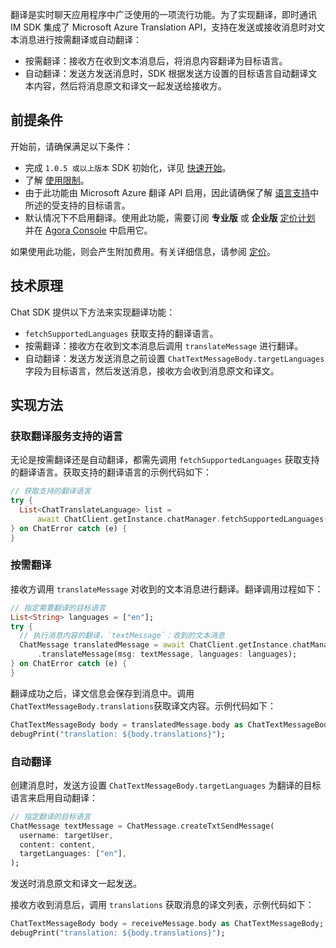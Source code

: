 翻译是实时聊天应用程序中广泛使用的一项流行功能。为了实现翻译，即时通讯 IM SDK 集成了 Microsoft Azure Translation API，支持在发送或接收消息时对文本消息进行按需翻译或自动翻译：

- 按需翻译：接收方在收到文本消息后，将消息内容翻译为目标语言。
- 自动翻译：发送方发送消息时，SDK 根据发送方设置的目标语言自动翻译文本内容，然后将消息原文和译文一起发送给接收方。

## 前提条件

开始前，请确保满足以下条件：

- 完成 `1.0.5 或以上版本` SDK 初始化，详见 [快速开始](./agora_chat_get_started_flutter)。
- 了解 [使用限制](./agora_chat_limitation)。
- 由于此功能由 Microsoft Azure 翻译 API 启用，因此请确保了解 [语言支持](https://docs.microsoft.com/en-us/azure)中所述的受支持的目标语言。
- 默认情况下不启用翻译。使用此功能，需要订阅 **专业版** 或 **企业版** [定价计划](./agora_chat_plan) 并在 [Agora Console](https://console.agora.io/) 中启用它。

如果使用此功能，则会产生附加费用。有关详细信息，请参阅 [定价](./agora_chat_pricing)。

## 技术原理

Chat SDK 提供以下方法来实现翻译功能：

- `fetchSupportedLanguages` 获取支持的翻译语言。
- 按需翻译：接收方在收到文本消息后调用 `translateMessage` 进行翻译。
- 自动翻译：发送方发送消息之前设置 `ChatTextMessageBody.targetLanguages`字段为目标语言，然后发送消息，接收方会收到消息原文和译文。

## 实现方法

### 获取翻译服务支持的语言

无论是按需翻译还是自动翻译，都需先调用 `fetchSupportedLanguages` 获取支持的翻译语言。获取支持的翻译语言的示例代码如下：

```dart
// 获取支持的翻译语言
try {
  List<ChatTranslateLanguage> list =
      await ChatClient.getInstance.chatManager.fetchSupportedLanguages();
} on ChatError catch (e) {
}
```

### 按需翻译

接收方调用 `translateMessage` 对收到的文本消息进行翻译。翻译调用过程如下：

```dart
// 指定需要翻译的目标语言
List<String> languages = ["en"];
try {
  // 执行消息内容的翻译，`textMessage`：收到的文本消息
  ChatMessage translatedMessage = await ChatClient.getInstance.chatManager
      .translateMessage(msg: textMessage, languages: languages);
} on ChatError catch (e) {
}
```

翻译成功之后，译文信息会保存到消息中。调用 `ChatTextMessageBody.translations`获取译文内容。示例代码如下：

```dart
ChatTextMessageBody body = translatedMessage.body as ChatTextMessageBody;
debugPrint("translation: ${body.translations}");
```

### 自动翻译

创建消息时，发送方设置 `ChatTextMessageBody.targetLanguages` 为翻译的目标语言来启用自动翻译：

```dart
// 指定翻译的目标语言
ChatMessage textMessage = ChatMessage.createTxtSendMessage(
  username: targetUser,
  content: content,
  targetLanguages: ["en"],
);
```

发送时消息原文和译文一起发送。

接收方收到消息后，调用 `translations` 获取消息的译文列表，示例代码如下：

```dart
ChatTextMessageBody body = receiveMessage.body as ChatTextMessageBody;
debugPrint("translation: ${body.translations}");
```